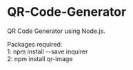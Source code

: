 # QR-Code-Generator
QR Code Generator using Node.js.

Packages required:  
1: npm install --save inquirer  
2: npm install qr-image
